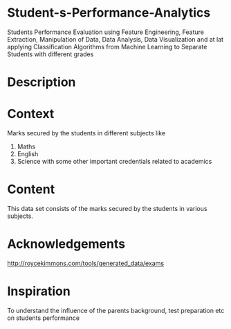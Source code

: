 # Student-s-Performance-Analytics
Students Performance Evaluation using Feature Engineering, Feature Extraction, Manipulation of Data, Data Analysis, Data Visualization and at lat applying Classification Algorithms from Machine Learning to Separate Students with different grades

# Description


# Context
Marks secured by the students in different subjects like
1. Maths
2. English
3. Science
with some other important credentials related to academics

# Content
This data set consists of the marks secured by the students in various subjects.

# Acknowledgements
http://roycekimmons.com/tools/generated_data/exams

# Inspiration
To understand the influence of the parents background, test preparation etc on students performance
